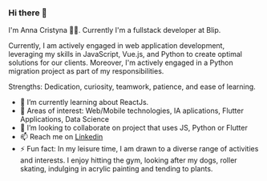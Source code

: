 ### Hi there 👋

I'm Anna Cristyna 👨‍🚀. Currently I'm a fullstack developer at Blip.

Currently, I am actively engaged in web application development, leveraging my skills in JavaScript, Vue.js, and Python to create optimal solutions for our clients. Moreover, I'm actively engaged in a Python migration project as part of my responsibilities.

Strengths: Dedication, curiosity, teamwork, patience, and ease of learning.

- 🌱 I’m currently learning about ReactJs.
- 🔭 Areas of interest: Web/Mobile technologies, IA aplications, Flutter Applications, Data Science
- 👯 I’m looking to collaborate on project that uses JS, Python or Flutter
- 📫 Reach me on [Linkedin]([url](https://www.linkedin.com/in/annabarros/)) 
- ⚡ Fun fact: In my leisure time, I am drawn to a diverse range of activities and interests. I enjoy hitting the gym, looking after my dogs, roller skating, indulging in acrylic painting and tending to plants.

<!--
**AnnaCristyna/AnnaCristyna** is a ✨ _special_ ✨ repository because its `README.md` (this file) appears on your GitHub profile.

Here are some ideas to get you started:

- 🔭 I’m currently working on ...
- 🌱 I’m currently learning ...
- 👯 I’m looking to collaborate on ...
- 🤔 I’m looking for help with ...
- 💬 Ask me about ...
- 📫 How to reach me: ...
- 😄 Pronouns: ...
- ⚡ Fun fact: ...
Skills: Agility in solving problems, integrating tools, innovation, consulting, application architecture, proactivity.
-->
